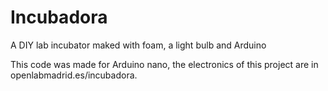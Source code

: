 # Incubadora
A DIY lab incubator maked with foam, a light bulb and Arduino

This code was made for Arduino nano, the electronics of this project are in openlabmadrid.es/incubadora.
